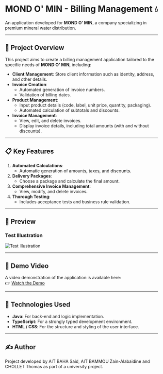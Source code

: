 
# MOND O' MIN - Billing Management 💧

An application developed for **MOND O’ MIN**, a company specializing in premium mineral water distribution.

---

## 🌟 Project Overview
This project aims to create a billing management application tailored to the specific needs of **MOND O’ MIN**, including:
- **Client Management**: Store client information such as identity, address, and other details.
- **Invoice Creation**:
  - Automated generation of invoice numbers.
  - Validation of billing dates.
- **Product Management**:
  - Input product details (code, label, unit price, quantity, packaging).
  - Automated calculation of subtotals and discounts.
- **Invoice Management**:
  - View, edit, and delete invoices.
  - Display invoice details, including total amounts (with and without discounts).

---

## 📋 Key Features
1. **Automated Calculations**:
   - Automatic generation of amounts, taxes, and discounts.
2. **Delivery Packages**:
   - Choose a package and calculate the final amount.
3. **Comprehensive Invoice Management**:
   - View, modify, and delete invoices.
4. **Thorough Testing**:
   - Includes acceptance tests and business rule validation.

---

## 📸 Preview
### Test Illustration
![Test Illustration](https://said2404.github.io/MOND_O_MIN/img/tests-illustration.png)

---

## 🎥 Demo Video
A video demonstration of the application is available here:  
👉 [Watch the Demo](https://said2404.github.io/MOND_O_MIN/)


---

## 🚀 Technologies Used
- **Java**: For back-end and logic implementation.
- **TypeScript**: For a strongly typed development environment.
- **HTML / CSS**: For the structure and styling of the user interface.

---

## ✍️ Author
Project developed by AIT BAHA Said, AIT BAMMOU Zain-Alabaidine and CHOLLET Thomas as part of a university project.


